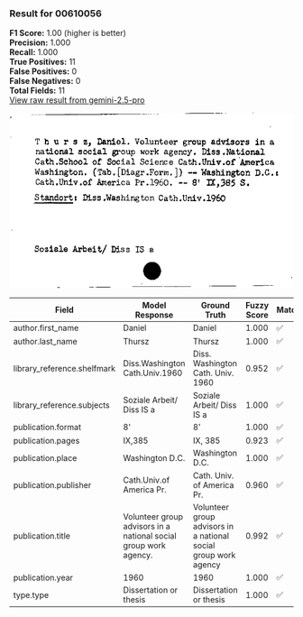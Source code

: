 ### Result for 00610056
**F1 Score:** 1.00 (higher is better)<br>**Precision:** 1.000<br>**Recall:** 1.000<br>**True Positives:** 11<br>**False Positives:** 0<br>**False Negatives:** 0<br>**Total Fields:** 11<br>[View raw result from gemini-2.5-pro](https://github.com/RISE-UNIBAS/humanities_data_benchmark/blob/main/results/2025-09-02/T0155/request_T0155_00610056.json)

<img src="https://github.com/RISE-UNIBAS/humanities_data_benchmark/blob/main/benchmarks/zettelkatalog/images/00610056.jpg?raw=true" alt="00610056" width="600px">

| Field | Model Response | Ground Truth | Fuzzy Score | Match |
|-------|----------------|--------------|-------------|-------|
| author.first_name | Daniel | Daniel | 1.000 | ✅ |
| author.last_name | Thursz | Thursz | 1.000 | ✅ |
| library_reference.shelfmark | Diss.Washington Cath.Univ.1960 | Diss. Washington Cath. Univ. 1960 | 0.952 | ✅ |
| library_reference.subjects | Soziale Arbeit/ Diss IS a | Soziale Arbeit/ Diss IS a | 1.000 | ✅ |
| publication.format | 8' | 8' | 1.000 | ✅ |
| publication.pages | IX,385 | IX, 385 | 0.923 | ✅ |
| publication.place | Washington D.C. | Washington D.C. | 1.000 | ✅ |
| publication.publisher | Cath.Univ.of America Pr. | Cath. Univ. of America Pr. | 0.960 | ✅ |
| publication.title | Volunteer group advisors in a national social group work agency. | Volunteer group advisors in a national social group work agency | 0.992 | ✅ |
| publication.year | 1960 | 1960 | 1.000 | ✅ |
| type.type | Dissertation or thesis | Dissertation or thesis | 1.000 | ✅ |
